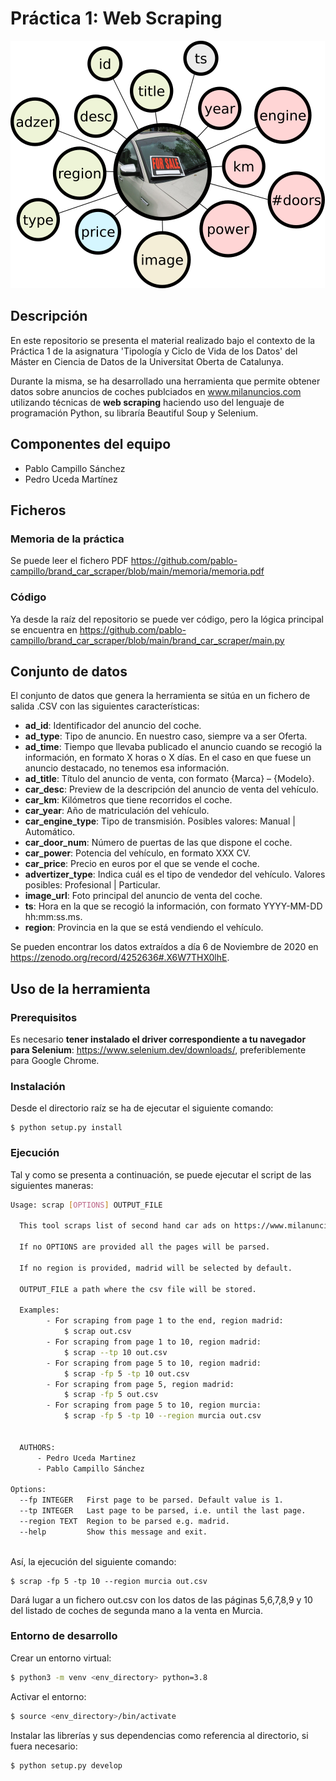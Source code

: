 # Práctica 1: Web Scraping

![alt text](https://github.com/pablo-campillo/brand_car_scraper/blob/main/memoria/features.png)

## Descripción
En este repositorio se presenta el material realizado bajo el contexto de la Práctica 1 de la asignatura 'Tipología y Ciclo de Vida de los Datos' del Máster en Ciencia de Datos de la Universitat Oberta de Catalunya.

Durante la misma, se ha desarrollado una herramienta que permite obtener datos sobre anuncios de coches publciados en www.milanuncios.com utilizando técnicas de __web scraping__ haciendo uso del lenguaje de programación Python, su libraría Beautiful Soup y Selenium. 

## Componentes del equipo
- Pablo Campillo Sánchez
- Pedro Uceda Martínez

## Ficheros
### Memoria de la práctica
Se puede leer el fichero PDF https://github.com/pablo-campillo/brand_car_scraper/blob/main/memoria/memoria.pdf
### Código
Ya desde la raíz del repositorio se puede ver código, pero la lógica principal se encuentra en https://github.com/pablo-campillo/brand_car_scraper/blob/main/brand_car_scraper/main.py


## Conjunto de datos

El conjunto de datos que genera la herramienta se sitúa en un fichero de salida .CSV con las siguientes características:

- **ad_id**: Identificador del anuncio del coche.
- **ad_type**: Tipo de anuncio. En nuestro caso, siempre va a ser Oferta.
- **ad_time**: Tiempo que llevaba publicado el anuncio cuando se recogió la información, en formato X horas o X días. En el caso en que fuese un anuncio destacado, no tenemos esa información.
- **ad_title**: Título del anuncio de venta, con formato {Marca} – {Modelo}.
- **car_desc**: Preview de la descripción del anuncio de venta del vehículo.
- **car_km**: Kilómetros que tiene recorridos el coche.
- **car_year**: Año de matriculación del vehículo.
- **car_engine_type**: Tipo de transmisión. Posibles valores: Manual | Automático.
- **car_door_num**: Número de puertas de las que dispone el coche.
- **car_power**: Potencia del vehículo, en formato XXX CV.
- **car_price**: Precio en euros por el que se vende el coche.
- **advertizer_type**: Indica cuál es el tipo de vendedor del vehículo. Valores posibles: Profesional | Particular.
- **image_url**: Foto principal del anuncio de venta del coche.
- **ts**: Hora en la que se recogió la información, con formato YYYY-MM-DD hh:mm:ss.ms.
- **region**: Provincia en la que se está vendiendo el vehículo.
    
Se pueden encontrar los datos extraídos a día 6 de Noviembre de 2020 en https://zenodo.org/record/4252636#.X6W7THX0lhE.

## Uso de la herramienta

### Prerequisitos
Es necesario **tener instalado el driver correspondiente a tu navegador para Selenium**: https://www.selenium.dev/downloads/, preferiblemente para Google Chrome.

### Instalación

Desde el directorio raíz se ha de ejecutar el siguiente comando:
```
$ python setup.py install
```

### Ejecución

Tal y como se presenta a continuación, se puede ejecutar el script de las siguientes maneras:

```bash
Usage: scrap [OPTIONS] OUTPUT_FILE

  This tool scraps list of second hand car ads on https://www.milanuncios.com/coches-de-segunda-mano-en-<province>/?orden=relevance&fromSearch=<page_number> where <region> is the name of a region (province) in Spain (madrid, sevilla, murcia) and <page_number> is an integer greater or equal than 1. By searching for cars by regions we are able to save where they are being sold.

  If no OPTIONS are provided all the pages will be parsed.
  
  If no region is provided, madrid will be selected by default.

  OUTPUT_FILE a path where the csv file will be stored.

  Examples:
        - For scraping from page 1 to the end, region madrid:
            $ scrap out.csv
        - For scraping from page 1 to 10, region madrid:
            $ scrap --tp 10 out.csv
        - For scraping from page 5 to 10, region madrid:
            $ scrap -fp 5 -tp 10 out.csv
        - For scraping from page 5, region madrid:
            $ scrap -fp 5 out.csv
        - For scraping from page 5 to 10, region murcia:
            $ scrap -fp 5 -tp 10 --region murcia out.csv


  AUTHORS:
      - Pedro Uceda Martinez
      - Pablo Campillo Sánchez

Options:
  --fp INTEGER   First page to be parsed. Default value is 1.
  --tp INTEGER   Last page to be parsed, i.e. until the last page.
  --region TEXT  Region to be parsed e.g. madrid.
  --help         Show this message and exit.
  
```
Así, la ejecución del siguiente comando: 
```
$ scrap -fp 5 -tp 10 --region murcia out.csv
```
Dará lugar a un fichero out.csv con los datos de las páginas 5,6,7,8,9 y 10 del listado de coches de segunda mano a la venta en Murcia.

### Entorno de desarrollo

Crear un entorno virtual:
```bash
$ python3 -m venv <env_directory> python=3.8
```

Activar el entorno:
```bash
$ source <env_directory>/bin/activate
```

Instalar las librerías y sus dependencias como referencia al directorio, si fuera necesario:
```bash
$ python setup.py develop
```
